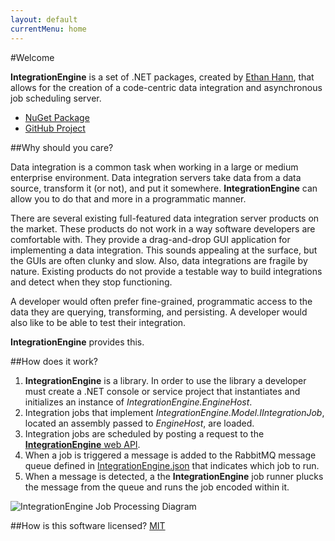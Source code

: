 ```yaml
---
layout: default
currentMenu: home
---
```


#Welcome

__IntegrationEngine__ is a set of .NET packages, created by [Ethan Hann](http://ethanhann.com), that allows for the 
creation of a code-centric data integration and asynchronous job scheduling server.

- [NuGet Package](https://www.nuget.org/packages/IntegrationEngine)
- [GitHub Project](https://github.com/ethanhann/IntegrationEngine)

##Why should you care?

Data integration is a common task when working in a large or medium enterprise environment.
Data integration servers take data from a data source, transform it (or not), and put it somewhere. 
__IntegrationEngine__ can allow you to do that and more in a programmatic manner.

There are several existing full-featured data integration server products on the market.
These products do not work in a way software developers are comfortable with.
They provide a drag-and-drop GUI application for implementing a data integration.
This sounds appealing at the surface, but the GUIs are often clunky and slow.
Also, data integrations are fragile by nature. 
Existing products do not provide a testable way to build integrations and detect when they stop functioning.

A developer would often prefer fine-grained, programmatic access to the data they are querying, transforming, and persisting.
A developer would also like to be able to test their integration.

__IntegrationEngine__ provides this.

##How does it work?
 
1. __IntegrationEngine__ is a library. In order to use the library a developer must create a .NET console or service 
project that instantiates and initializes an instance of _IntegrationEngine.EngineHost_. 
1. Integration jobs that implement _IntegrationEngine.Model.IIntegrationJob_, located an assembly passed to _EngineHost_, are loaded.
1. Integration jobs are scheduled by posting a request to the [__IntegrationEngine__ web API](web-api.html).
1. When a job is triggered a message is added to the RabbitMQ message queue defined in [IntegrationEngine.json](configuration.html) that indicates which job to run.
1. When a message is detected, a the __IntegrationEngine__ job runner plucks the message from the queue and runs the job encoded within it.

![IntegrationEngine Job Processing Diagram](https://docs.google.com/drawings/d/1dEmGlhfDWhljOjWIn7ttuNQxfY1N_dXOaHxNOLpgV9U/pub?w=960&amp;h=720 "IntegrationEngine Job Processing Diagram")

##How is this software licensed?
[MIT](https://github.com/ethanhann/IntegrationEngine/blob/master/LICENSE)
